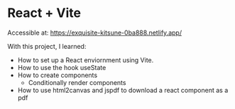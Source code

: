 # React + Vite

Accessible at: https://exquisite-kitsune-0ba888.netlify.app/

With this project, I learned:
- How to set up a React enviornment using Vite.
- How to use the hook useState
- How to create components 
    - Conditionally render components
- How to use html2canvas and jspdf to download a react component
as a pdf


